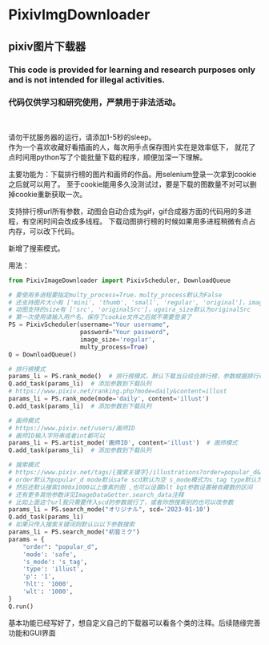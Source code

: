 ﻿# PixivImgDownloader

## pixiv图片下载器  

### This code is provided for learning and research purposes only and is not intended for illegal activities.  
### 代码仅供学习和研究使用，严禁用于非法活动。  
<br>

请勿干扰服务器的运行，请添加1-5秒的sleep。  
作为一个喜欢收藏好看插画的人，每次用手点保存图片实在是效率低下，
就花了点时间用python写了个能批量下载的程序，顺便加深一下理解。

主要功能为：下载排行榜的图片和画师的作品。用selenium登录一次拿到cookie之后就可以用了。
至于cookie能用多久没测试过，要是下载的图数量不对可以删掉cookie重新获取一次。
<br/>

支持排行榜url所有参数，动图会自动合成为gif，gif合成器方面的代码用的多进程，有空闲时间会改成多线程。
下载动图排行榜的时候如果用多进程稍微有点占内存，可以改下代码。

新增了搜索模式。

用法：

```python
from PixivImageDownloader import PixivScheduler, DownloadQueue

# 要使用多进程要指定multy_process=True，multy_process默认为False
# 还支持图片大小有 ['mini', 'thumb', 'small', 'regular', 'original']，image_size默认为original
# 动图支持的size有 ['src', 'originalSrc']，ugoira_size默认为originalSrc
# 第一次使用请输入用户名，保存了cookie文件之后就不需要登录了
PS = PixivScheduler(username="Your username",
                    password="Your password",
                    image_size='regular',
                    multy_process=True)
Q = DownloadQueue()

# 排行榜模式
params_li = PS.rank_mode()  # 排行榜模式，默认下载当日综合排行榜，参数根据排行榜url输入就行了
Q.add_task(params_li)  # 添加参数到下载队列
# https://www.pixiv.net/ranking.php?mode=daily&content=illust
params_li = PS.rank_mode(mode='daily', content='illust')
Q.add_task(params_li)  # 添加参数到下载队列

# 画师模式
# https://www.pixiv.net/users/画师ID
# 画师ID输入字符串或者int都可以
params_li = PS.artist_mode('画师ID', content='illust')  # 画师模式
Q.add_task(params_li)  # 添加参数到下载队列

# 搜索模式
# https://www.pixiv.net/tags/{搜索关键字}/illustrations?order=popular_d&mode=safe&scd=2023-01-10&s_mode=s_tag&type=illust
# order默认为popular_d mode默认safe scd默认为空 s_mode模式为s_tag type默认为illust
# 然后还默认搜索1000x1000以上像素的图 ,也可以设置blt bgt参数设置被收藏数的区间
# 还有更多其他参数详见ImageDataGetter.search_data注释
# 比如上面这个url我只需要传入scd的参数就行了，或者你想搜索别的也可以改参数
params_li = PS.search_mode("オリジナル", scd='2023-01-10')
Q.add_task(params_li)
# 如果只传入搜索关键词则默认以以下参数搜索
params_li = PS.search_mode("初音ミク")
params = {
    "order": "popular_d",
    'mode': 'safe',
    's_mode': 's_tag',
    'type': 'illust',
    'p': '1',
    'hlt': '1000',
    'wlt': '1000',
}
Q.run()
```

基本功能已经写好了，想自定义自己的下载器可以看各个类的注释。后续随缘完善功能和GUI界面


